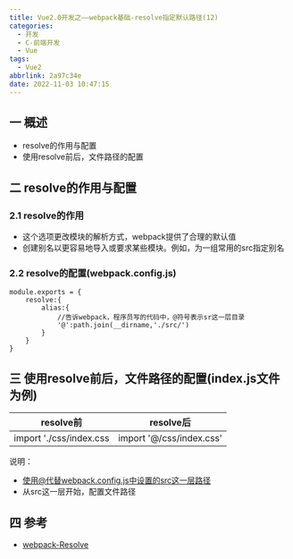 ```yaml
---
title: Vue2.0开发之——webpack基础-resolve指定默认路径(12)
categories:
  - 开发
  - C-前端开发
  - Vue
tags:
  - Vue2
abbrlink: 2a97c34e
date: 2022-11-03 10:47:15
---
```

## 一 概述

* resolve的作用与配置
* 使用resolve前后，文件路径的配置

<!--more-->

## 二 resolve的作用与配置

### 2.1 resolve的作用

* 这个选项更改模块的解析方式，webpack提供了合理的默认值
* 创建别名以更容易地导入或要求某些模块。例如，为一组常用的src指定别名

### 2.2 resolve的配置(webpack.config.js)

```
module.exports = {
    resolve:{
        alias:{
            //告诉webpack，程序员写的代码中，@符号表示sr这一层目录
            '@':path.join(__dirname,'./src/')
        }
    }
}
```

## 三 使用resolve前后，文件路径的配置(index.js文件为例)

|        resolve前        |        resolve后         |
| :---------------------: | :----------------------: |
| import './css/index.css | import '@/css/index.css' |

说明：

* 使用@代替webpack.config.js中设置的src这一层路径
* 从src这一层开始，配置文件路径

## 四 参考

* [webpack-Resolve][1]

[1]:https://webpack.js.org/configuration/resolve/

